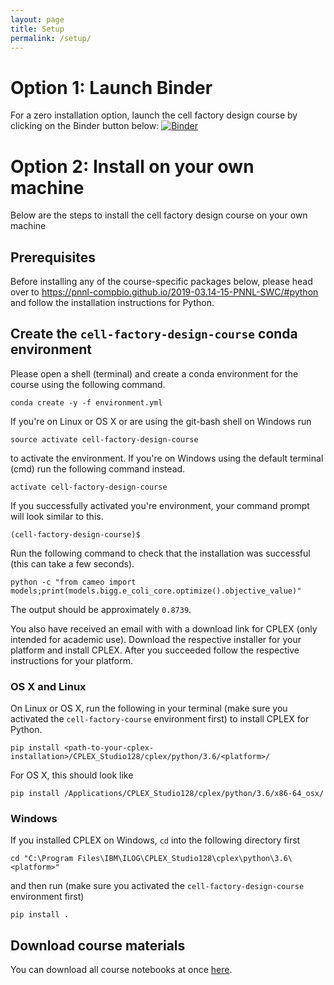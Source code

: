 ```yaml
---
layout: page
title: Setup
permalink: /setup/
---
```


# Option 1: Launch Binder

For a zero installation option, launch the cell factory design course by clicking on the Binder button below:
[![Binder](https://mybinder.org/badge_logo.svg)](https://mybinder.org/v2/gh/agilebiofoundry/2019-02.26-28-cell-factory-design-course/master)

# Option 2: Install on your own machine

Below are the steps to install the cell factory design course on your own machine

## Prerequisites

Before installing any of the course-specific packages below, please head over to <https://pnnl-compbio.github.io/2019-03.14-15-PNNL-SWC/#python> and
follow the installation instructions for Python.

## Create the `cell-factory-design-course` conda environment

Please open a shell (terminal) and create a conda environment for the course using the following command.

    conda create -y -f environment.yml

If you're on Linux or OS X or are using the git-bash shell on Windows run

    source activate cell-factory-design-course

to activate the environment. If you're on Windows using the default terminal (cmd) run the following command instead.

    activate cell-factory-design-course

If you successfully activated you're environment, your command prompt will look similar to this.

    (cell-factory-design-course)$

Run the following command to check that the installation was successful (this can take a few seconds).

    python -c "from cameo import models;print(models.bigg.e_coli_core.optimize().objective_value)"

The output should be approximately `0.8739`.


You also have received an email with with a download link for CPLEX (only intended for academic use). Download the respective installer for your platform and install CPLEX. After you succeeded follow the respective instructions for your platform.

### OS X and Linux

On Linux or OS X, run the following in your terminal (make sure you activated the `cell-factory-course` environment first) to install CPLEX for Python.

    pip install <path-to-your-cplex-installation>/CPLEX_Studio128/cplex/python/3.6/<platform>/

 For OS X, this should look like

 	pip install /Applications/CPLEX_Studio128/cplex/python/3.6/x86-64_osx/

### Windows

If you installed CPLEX on Windows, `cd` into the following directory first
    
    cd "C:\Program Files\IBM\ILOG\CPLEX_Studio128\cplex\python\3.6\<platform>"
    
and then run (make sure you activated the `cell-factory-design-course` environment first)

    pip install .


## Download course materials

 You can download all course notebooks at once [here](https://github.com/agilebiofoundry/cell-factory-design-course/archive/master.zip).
